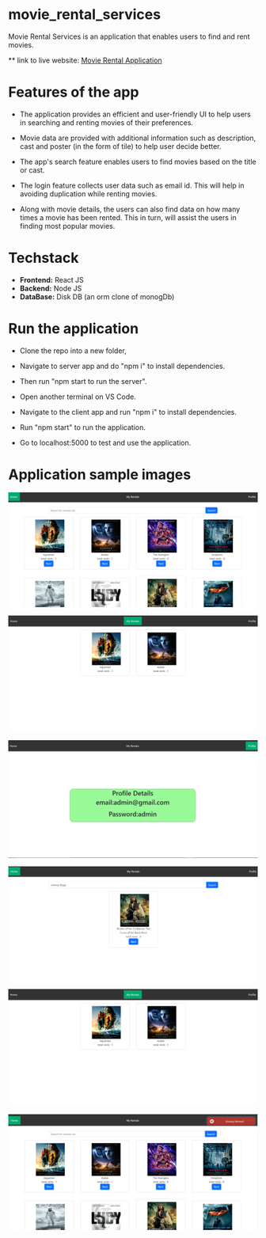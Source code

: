 # movie_rental_services

Movie Rental Services is an application that enables users to find and rent movies.

** link to live website: <a href="https://vasu-movie-app.herokuapp.com/" target="_blank">Movie Rental Application</a>


# Features of the app

* The application provides an efficient and user-friendly UI to help users in searching and renting movies of their preferences.

* Movie data are provided with additional information such as description, cast and poster (in the form of tile) to help user decide better.

* The app's search feature enables users to find movies based on the title or cast.

* The login feature collects user data such as email id. This will help in avoiding duplication while renting movies.

* Along with movie details, the users can also find data on how many times a movie has been rented. This in turn, will assist the users in finding most popular movies.

# Techstack

* **Frontend:** React JS
* **Backend:** Node JS
* **DataBase:** Disk DB (an orm clone of monogDb)

# Run the application

* Clone the repo into a new folder,

* Navigate to server app and do "npm i" to install dependencies.

* Then run "npm start to run the server".

* Open another terminal on VS Code.

* Navigate to the client app and run "npm i" to install dependencies.

* Run "npm start" to run the application.

* Go to localhost:5000 to test and use the application.

# Application sample images

![home page](https://github.com/vasupradharamac/movie_rental_app/blob/main/imagesforGit/homePage.png)


![rentals page](https://github.com/vasupradharamac/movie_rental_app/blob/main/imagesforGit/rentalsPage.png)


![profile page](https://github.com/vasupradharamac/movie_rental_app/blob/main/imagesforGit/profilePage.png)


![search bar](https://github.com/vasupradharamac/movie_rental_app/blob/main/imagesforGit/searchBar.png)


![rental success](https://github.com/vasupradharamac/movie_rental_app/blob/main/imagesforGit/rentalsPage.png)


![already rented](https://github.com/vasupradharamac/movie_rental_app/blob/main/imagesforGit/alreadyRented.png)
